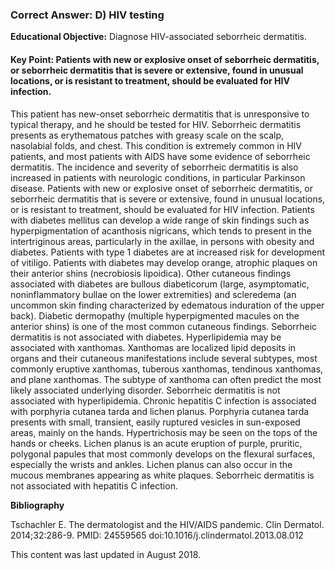 
### Correct Answer: D) HIV testing 

**Educational Objective:** Diagnose HIV-associated seborrheic dermatitis.

#### **Key Point:** Patients with new or explosive onset of seborrheic dermatitis, or seborrheic dermatitis that is severe or extensive, found in unusual locations, or is resistant to treatment, should be evaluated for HIV infection.

This patient has new-onset seborrheic dermatitis that is unresponsive to typical therapy, and he should be tested for HIV. Seborrheic dermatitis presents as erythematous patches with greasy scale on the scalp, nasolabial folds, and chest. This condition is extremely common in HIV patients, and most patients with AIDS have some evidence of seborrheic dermatitis. The incidence and severity of seborrheic dermatitis is also increased in patients with neurologic conditions, in particular Parkinson disease. Patients with new or explosive onset of seborrheic dermatitis, or seborrheic dermatitis that is severe or extensive, found in unusual locations, or is resistant to treatment, should be evaluated for HIV infection.
Patients with diabetes mellitus can develop a wide range of skin findings such as hyperpigmentation of acanthosis nigricans, which tends to present in the intertriginous areas, particularly in the axillae, in persons with obesity and diabetes. Patients with type 1 diabetes are at increased risk for development of vitiligo. Patients with diabetes may develop orange, atrophic plaques on their anterior shins (necrobiosis lipoidica). Other cutaneous findings associated with diabetes are bullous diabeticorum (large, asymptomatic, noninflammatory bullae on the lower extremities) and scleredema (an uncommon skin finding characterized by edematous induration of the upper back). Diabetic dermopathy (multiple hyperpigmented macules on the anterior shins) is one of the most common cutaneous findings. Seborrheic dermatitis is not associated with diabetes.
Hyperlipidemia may be associated with xanthomas. Xanthomas are localized lipid deposits in organs and their cutaneous manifestations include several subtypes, most commonly eruptive xanthomas, tuberous xanthomas, tendinous xanthomas, and plane xanthomas. The subtype of xanthoma can often predict the most likely associated underlying disorder. Seborrheic dermatitis is not associated with hyperlipidemia.
Chronic hepatitis C infection is associated with porphyria cutanea tarda and lichen planus. Porphyria cutanea tarda presents with small, transient, easily ruptured vesicles in sun-exposed areas, mainly on the hands. Hypertrichosis may be seen on the tops of the hands or cheeks. Lichen planus is an acute eruption of purple, pruritic, polygonal papules that most commonly develops on the flexural surfaces, especially the wrists and ankles. Lichen planus can also occur in the mucous membranes appearing as white plaques. Seborrheic dermatitis is not associated with hepatitis C infection.

**Bibliography**

Tschachler E. The dermatologist and the HIV/AIDS pandemic. Clin Dermatol. 2014;32:286-9. PMID: 24559565 doi:10.1016/j.clindermatol.2013.08.012

This content was last updated in August 2018.